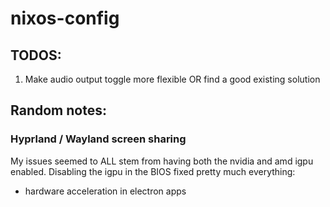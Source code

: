 # nixos-config

## TODOS:

1. Make audio output toggle more flexible OR find a good existing solution



## Random notes:

### Hyprland / Wayland screen sharing

My issues seemed to ALL stem from having both the nvidia and amd igpu enabled. Disabling the igpu in the BIOS fixed pretty much everything:
  - hardware acceleration in electron apps
